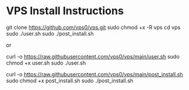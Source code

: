 # VPS Install Instructions
git clone https://github.com/vps0/vps.git
sudo chmod +x -R vps 
cd vps
sudo ./user.sh
sudo ./post_install.sh



or



curl -o https://raw.githubusercontent.com/vps0/vps/main/user.sh
sudo chmod +x user.sh
sudo ./user.sh


curl -o https://raw.githubusercontent.com/vps0/vps/main/post_install.sh
sudo chmod +x post_install.sh
sudo ./post_install.sh
